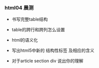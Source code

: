 ### html04 晨测
- 书写完整table结构

- table的跨行和跨列怎么设置

- html的语义化

- 写出html5中新的 结构性标签 及相应的含义

- 对于article section div 说出你的理解